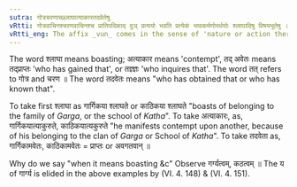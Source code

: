 ```yaml
---
sutra: गोत्रचरणाच्छ्लाघात्याकारतदवेतेषु
vRtti: गोत्रवाचिनश्चरणवाचिनश्च प्रातिपदिकाद् वुञ् प्रत्ययो भवति प्रत्येकं भावकर्मणोरर्थयोः श्लाघादिषु विषयभूतेषु ॥
vRtti_eng: The affix _vun_ comes in the sense of 'nature or action thereof' after a family-name (_Gotra_), and after the Name of a Vedic School, when one boasts thereby, or manifests his contempt thereby, or when it means one who has attained that (or has come for an inspection or inquiring thereof).
---
```

The word श्लाघा means boasting; अत्याकार means 'contempt', तद् अवेतः means तद्प्राप्तः 'who has gained that', or तज्ञ्ज्ञः 'who inquires that'. The word तत् refers to गोत्र and चरण ॥ The word तदवेतः means "who has obtained that or who has known that".

To take first श्लाघा as गार्गिकया श्लाघते or काठिकया श्लाघते "boasts of belonging to the family of _Garga_, or the school of _Katha_". To take अत्याकारः, as, गार्गिकयात्याकुरुते, काठिकयात्यकुरुते "he manifests contempt upon another, because of his belonging to the clan of _Garga_ or School of _Katha_". To take तदवेता as, गार्गिकामवेतः, काठिकामवेतः = प्राप्तः or अवगतवान् ॥

Why do we say "when it means boasting &c" Observe गर्ग्यत्वम्, कठत्वम् ॥ The य of गार्ग्य is elided in the above examples by (VI. 4. 148) & (VI. 4. 151).
